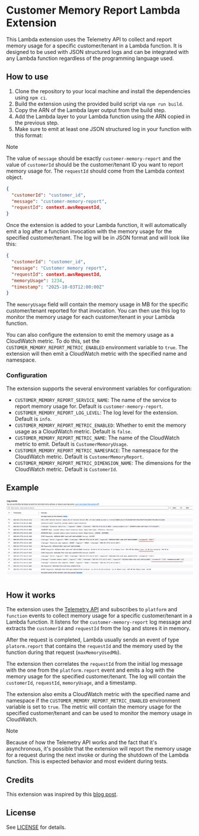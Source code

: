 # Customer Memory Report Lambda Extension

This Lambda extension uses the Telemetry API to collect and report memory usage for a specific customer/tenant in a Lambda function. It is designed to be used with JSON structured logs and can be integrated with any Lambda function regardless of the programming language used.

## How to use

1. Clone the repository to your local machine and install the dependencies using `npm ci`.
2. Build the extension using the provided build script via `npm run build`.
3. Copy the ARN of the Lambda layer output from the build step.
4. Add the Lambda layer to your Lambda function using the ARN copied in the previous step.
5. Make sure to emit at least one JSON structured log in your function with this format:

> [!Note]
> The value of `message` should be exactly `customer-memory-report` and the value of `customerId` should be the customer/tenant ID you want to report memory usage for. The `requestId` should come from the Lambda context object.

```json
{
  "customerId": "customer_id",
  "message": "customer-memory-report",
  "requestId": context.awsRequestId,
}
```

Once the extension is added to your Lambda function, it will automatically emit a log after a function invocation with the memory usage for the specified customer/tenant. The log will be in JSON format and will look like this:

```json
{
  "customerId": "customer_id",
  "message": "Customer memory report",
  "requestId": context.awsRequestId,
  "memoryUsage": 1234,
  "timestamp": "2025-10-03T12:00:00Z"
}
```

The `memoryUsage` field will contain the memory usage in MB for the specific customer/tenant reported for that invocation. You can then use this log to monitor the memory usage for each customer/tenant in your Lambda function.

You can also configure the extension to emit the memory usage as a CloudWatch metric. To do this, set the `CUSTOMER_MEMORY_REPORT_METRIC_ENABLED` environment variable to `true`. The extension will then emit a CloudWatch metric with the specified name and namespace.

### Configuration

The extension supports the several environment variables for configuration:

- `CUSTOMER_MEMORY_REPORT_SERVICE_NAME`: The name of the service to report memory usage for. Default is `customer-memory-report`.
- `CUSTOMER_MEMORY_REPORT_LOG_LEVEL`: The log level for the extension. Default is `info`.
- `CUSTOMER_MEMORY_REPORT_METRIC_ENABLED`: Whether to emit the memory usage as a CloudWatch metric. Default is `false`.
- `CUSTOMER_MEMORY_REPORT_METRIC_NAME`: The name of the CloudWatch metric to emit. Default is `CustomerMemoryUsage`.
- `CUSTOMER_MEMORY_REPORT_METRIC_NAMESPACE`: The namespace for the CloudWatch metric. Default is `CustomerMemoryReport`.
- `CUSTOMER_MEMORY_REPORT_METRIC_DIMENSION_NAME`: The dimensions for the CloudWatch metric. Default is `CustomerId`.

## Example

![Example of the extension in action](./log-example.png)

## How it works

The extension uses the [Telemetry API](https://docs.aws.amazon.com/lambda/latest/dg/telemetry-api.html) and subscribes to `platform` and `function` events to collect memory usage for a specific customer/tenant in a Lambda function. It listens for the `customer-memory-report` log message and extracts the `customerId` and `requestId` from the log and stores it in memory.

After the request is completed, Lambda usually sends an event of type `platorm.report` that contains the `requestId` and the memory used by the function during that request (`maxMemoryUsedMb`).

The extension then correlates the `requestId` from the initial log message with the one from the `platform.report` event and emits a log with the memory usage for the specified customer/tenant. The log will contain the `customerId`, `requestId`, `memoryUsage`, and a timestamp.

The extension also emits a CloudWatch metric with the specified name and namespace if the `CUSTOMER_MEMORY_REPORT_METRIC_ENABLED` environment variable is set to `true`. The metric will contain the memory usage for the specified customer/tenant and can be used to monitor the memory usage in CloudWatch.

> [!Note]
> Because of how the Telemetry API works and the fact that it's asynchronous, it's possible that the extension will report the memory usage for a request during the next invoke or during the shutdown of the Lambda function. This is expected behavior and most evident during tests.

## Credits

This extension was inspired by this [blog post](https://danwakeem.medium.com/simplifying-internal-aws-lambda-apis-25a26ab9070e).

## License

See [LICENSE](./LICENSE) for details.
